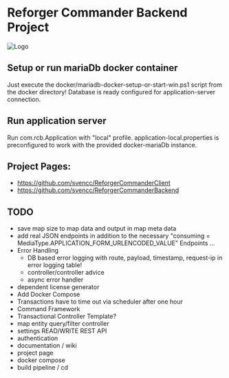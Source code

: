 # Reforger Commander Backend Project
![Logo](md-media/logo.png)

## Setup or run mariaDb docker container
Just execute the docker/mariadb-docker-setup-or-start-win.ps1 script from the docker directory!
Database is ready configured for application-server connection.

## Run application server
Run com.rcb.Application with "local" profile. 
application-local.properties is preconfigured to work with the provided docker-mariaDb instance.

## Project Pages:
- https://github.com/svencc/ReforgerCommanderClient
- https://github.com/svencc/ReforgerCommanderBackend

## TODO
* save map size to map data and output in map meta data
* add real JSON endpoints in addition to the necessary "consuming = MediaType.APPLICATION_FORM_URLENCODED_VALUE" Endpoints ...
* Error Handling
    * DB based error logging with route, payload, timestamp, request-ip in error logging table!
    * controller/controller advice
    * async error handler
* dependent license generator
* Add Docker Compose
* Transactions have to time out via scheduler after one hour
* Command Framework
* Transactional Controller Template?
* map entity query/filter controller
* settings READ/WRITE REST API
* authentication
* documentation / wiki
* project page
* docker compose
* build pipeline / cd